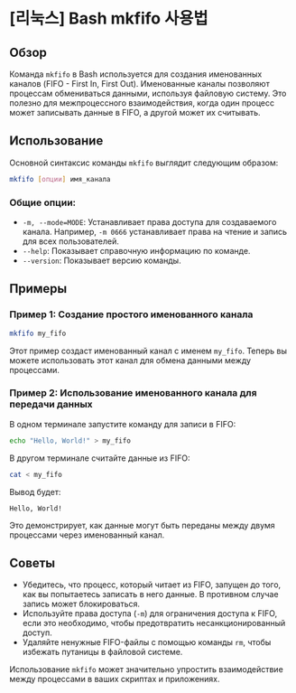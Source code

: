 # [리눅스] Bash mkfifo 사용법

## Обзор
Команда `mkfifo` в Bash используется для создания именованных каналов (FIFO - First In, First Out). Именованные каналы позволяют процессам обмениваться данными, используя файловую систему. Это полезно для межпроцессного взаимодействия, когда один процесс может записывать данные в FIFO, а другой может их считывать.

## Использование
Основной синтаксис команды `mkfifo` выглядит следующим образом:

```bash
mkfifo [опции] имя_канала
```

### Общие опции:
- `-m, --mode=MODE`: Устанавливает права доступа для создаваемого канала. Например, `-m 0666` устанавливает права на чтение и запись для всех пользователей.
- `--help`: Показывает справочную информацию по команде.
- `--version`: Показывает версию команды.

## Примеры
### Пример 1: Создание простого именованного канала
```bash
mkfifo my_fifo
```
Этот пример создаст именованный канал с именем `my_fifo`. Теперь вы можете использовать этот канал для обмена данными между процессами.

### Пример 2: Использование именованного канала для передачи данных
В одном терминале запустите команду для записи в FIFO:
```bash
echo "Hello, World!" > my_fifo
```
В другом терминале считайте данные из FIFO:
```bash
cat < my_fifo
```
Вывод будет:
```
Hello, World!
```
Это демонстрирует, как данные могут быть переданы между двумя процессами через именованный канал.

## Советы
- Убедитесь, что процесс, который читает из FIFO, запущен до того, как вы попытаетесь записать в него данные. В противном случае запись может блокироваться.
- Используйте права доступа (`-m`) для ограничения доступа к FIFO, если это необходимо, чтобы предотвратить несанкционированный доступ.
- Удаляйте ненужные FIFO-файлы с помощью команды `rm`, чтобы избежать путаницы в файловой системе.

Использование `mkfifo` может значительно упростить взаимодействие между процессами в ваших скриптах и приложениях.